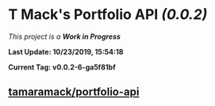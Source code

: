 # T Mack's Portfolio API *(0.0.2)*
*This project is a **Work in Progress***

**Last Update: 10/23/2019, 15:54:18**

**Current Tag: v0.0.2-6-ga5f81bf**

## [tamaramack/portfolio-api](https://github.com/tamaramack/portfolio-api)
